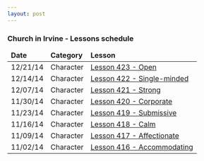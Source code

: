 ```yaml
---
layout: post
---
```


### Church in Irvine - Lessons schedule

<table>
  <thead>
    <tr>
      <td><strong>Date</strong></td>
      <td><strong>Category</strong></td>
      <td><strong>Lesson</strong></td>
    </tr>
  </thead>
  <tbody>
    <tr>
      <td>12/21/14</td>
      <td>Character</td>
      <td><a href="/lessons/character/423-open.html">Lesson 423 - Open</td>
    </tr>
    <tr>
      <td>12/14/14</td>
      <td>Character</td>
      <td><a href="/lessons/character/422-single-minded.html">Lesson 422 - Single-minded</td>
    </tr>
    <tr>
      <td>12/07/14</td>
      <td>Character</td>
      <td><a href="/lessons/character/421-strong.html">Lesson 421 - Strong</td>
    </tr>
    <tr>
      <td>11/30/14</td>
      <td>Character</td>
      <td><a href="/lessons/character/420-corporate.html">Lesson 420 - Corporate</td>
    </tr>
    <tr>
      <td>11/23/14</td>
      <td>Character</td>
      <td><a href="/lessons/character/419-submissive.html">Lesson 419 - Submissive</td>
    </tr>
    <tr>   
      <td>11/16/14</td>
      <td>Character</td>
      <td><a href="/lessons/character/418-calm.html">Lesson 418 - Calm</td>
    </tr>
    <tr>
      <td>11/09/14</td>
      <td>Character</td>
      <td><a href="/lessons/character/417-affectionate.html">Lesson 417 - Affectionate</td>
    </tr>
    <tr>
      <td>11/02/14</td>
      <td>Character</td>
      <td><a href="/lessons/character/416-accommodating.html">Lesson 416 - Accommodating</td>
    </tr>
  </tbody>
</table>

